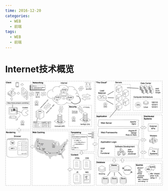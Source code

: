 ```yaml
---
time: 2016-12-20
categories:
  - WEB
  - 前端
tags:
  - WEB
  - 前端
---
```


# Internet技术概览

![Internet技术概览](web-internet.jpg)
